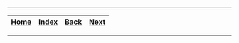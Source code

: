 
---

| [Home](/README.md) | [Index](./README.md) | [Back](./2_resources_for_those_who_want_to_start_to_contribute_to_linux.md) | [Next](./3_linux_kernel_mentorship_program.md) |
| :---: | :---: | :---: | :---: |

---
